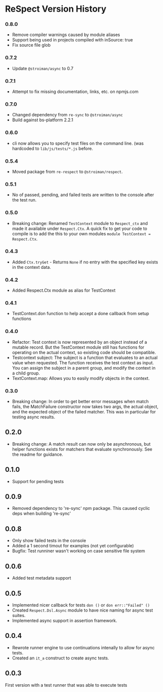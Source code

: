 # ReSpect Version History

### 0.8.0

 * Remove compiler warnings caused by module aliases
 * Support being used in projects compiled with inSource: true
 * Fix source file glob

### 0.7.2

 * Update `@stroiman/async` to 0.7

### 0.7.1

 * Attempt to fix missing documentation, links, etc. on npmjs.com

### 0.7.0

 * Changed dependency from `re-sync` to `@stroiman/async`
 * Build against bs-platform 2.2.1

### 0.6.0

 * cli now allows you to specify test files on the command line. (was hardcoded
     to `lib/js/tests/*.js` before.

### 0.5.4

 * Moved package from `re-respect` to `@stroiman/respect`.

### 0.5.1

 * No of passed, pending, and failed tests are written to the console after the
     test run.

### 0.5.0

 * Breaking change: Renamed `TestContext` module to `Respect_ctx` and made it
     available under `Respect.Ctx`. A quick fix to get your code to compile
     is to add the this to your own modules `module TestContext = Respect.Ctx`.

### 0.4.3

 * Added `Ctx.tryGet` - Returns `None` if no entry with the specified key exists
     in the context data.

### 0.4.2

 * Added Respect.Ctx module as alias for TestContext

### 0.4.1

 * TestContext.don function to help accept a done callback from setup functions

### 0.4.0

 * Refactor: Test context is now represented by an object instead of a mutable
     record. But the TestContext module still has functions for operating on the
     actual context, so existing code should be compatible.
 * Testcontext subject: The subject is a function that evaluates to an actual
     value when requested. The function receives the test context as input. You
     can assign the subject in a parent group, and modify the context in a child
     group.
 * TextContext.map: Allows you to easily modify objects in the context.

### 0.3.0

 * Breaking change: In order to get better error messages when match fails, the
     MatchFailure constructor now takes two args, the actual object, and the
     expected object of the failed matcher. This was in particular for testing
     async results.

## 0.2.0

 * Breaking change: A match result can now only be asynchronous, but helper
     functions exists for matchers that evaluate synchronously. See the readme
     for guidance.

## 0.1.0

 * Support for pending tests

## 0.0.9

 * Removed dependency to 're-sync' npm package. This caused cyclic deps
     when building 're-sync'

## 0.0.8

 * Only show failed tests in the console
 * Added a 1 second timout for examples (not yet configurable)
 * Bugfix: Test runniner wasn't working on case sensitive file system

## 0.0.6

 * Added test metadata support

## 0.0.5

 * Implemented nicer callback for tests `don ()` or `don err::"Failed" ()`
 * Created `Respect.Dsl.Async` module to have nice naming for async test suites.
 * Implemented async support in assertion framework.

## 0.0.4

 * Rewrote runner engine to use continuations intenally to allow for async tests.
 * Created an `it_a` construct to create async tests.

## 0.0.3

First version with a test runner that was able to execute tests
